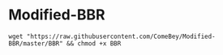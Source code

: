 # Modified-BBR
``wget "https://raw.githubusercontent.com/ComeBey/Modified-BBR/master/BBR" && chmod +x BBR``

